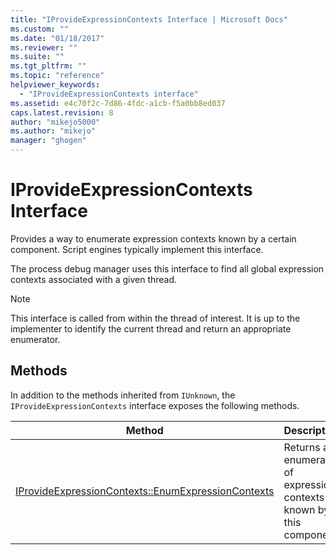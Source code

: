 ```yaml
---
title: "IProvideExpressionContexts Interface | Microsoft Docs"
ms.custom: ""
ms.date: "01/18/2017"
ms.reviewer: ""
ms.suite: ""
ms.tgt_pltfrm: ""
ms.topic: "reference"
helpviewer_keywords: 
  - "IProvideExpressionContexts interface"
ms.assetid: e4c70f2c-7d86-4fdc-a1cb-f5a0bb8ed037
caps.latest.revision: 8
author: "mikejo5000"
ms.author: "mikejo"
manager: "ghogen"
---
```

# IProvideExpressionContexts Interface
Provides a way to enumerate expression contexts known by a certain component. Script engines typically implement this interface.  
  
 The process debug manager uses this interface to find all global expression contexts associated with a given thread.  
  
> [!NOTE]
>  This interface is called from within the thread of interest. It is up to the implementer to identify the current thread and return an appropriate enumerator.  
  
## Methods  
 In addition to the methods inherited from `IUnknown`, the `IProvideExpressionContexts` interface exposes the following methods.  
  
|Method|Description|  
|------------|-----------------|  
|[IProvideExpressionContexts::EnumExpressionContexts](../../winscript/reference/iprovideexpressioncontexts-enumexpressioncontexts.md)|Returns an enumerator of expression contexts known by this component.|
